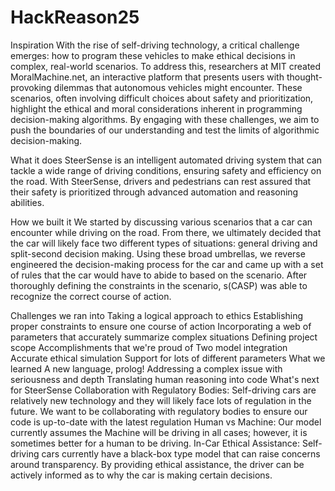 # HackReason25
Inspiration
With the rise of self-driving technology, a critical challenge emerges: how to program these vehicles to make ethical decisions in complex, real-world scenarios. To address this, researchers at MIT created MoralMachine.net, an interactive platform that presents users with thought-provoking dilemmas that autonomous vehicles might encounter. These scenarios, often involving difficult choices about safety and prioritization, highlight the ethical and moral considerations inherent in programming decision-making algorithms. By engaging with these challenges, we aim to push the boundaries of our understanding and test the limits of algorithmic decision-making.

What it does
SteerSense is an intelligent automated driving system that can tackle a wide range of driving conditions, ensuring safety and efficiency on the road. With SteerSense, drivers and pedestrians can rest assured that their safety is prioritized through advanced automation and reasoning abilities.

How we built it
We started by discussing various scenarios that a car can encounter while driving on the road. From there, we ultimately decided that the car will likely face two different types of situations: general driving and split-second decision making. Using these broad umbrellas, we reverse engineered the decision-making process for the car and came up with a set of rules that the car would have to abide to based on the scenario. After thoroughly defining the constraints in the scenario, s(CASP) was able to recognize the correct course of action.

Challenges we ran into
Taking a logical approach to ethics
Establishing proper constraints to ensure one course of action
Incorporating a web of parameters that accurately summarize complex situations
Defining project scope
Accomplishments that we're proud of
Two model integration
Accurate ethical simulation
Support for lots of different parameters
What we learned
A new language, prolog!
Addressing a complex issue with seriousness and depth
Translating human reasoning into code
What's next for SteerSense
Collaboration with Regulatory Bodies: Self-driving cars are relatively new technology and they will likely face lots of regulation in the future. We want to be collaborating with regulatory bodies to ensure our code is up-to-date with the latest regulation
Human vs Machine: Our model currently assumes the Machine will be driving in all cases; however, it is sometimes better for a human to be driving.
In-Car Ethical Assistance: Self-driving cars currently have a black-box type model that can raise concerns around transparency. By providing ethical assistance, the driver can be actively informed as to why the car is making certain decisions.
